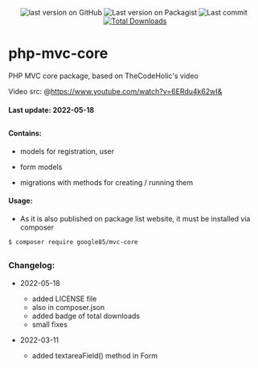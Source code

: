 <p align="center"><img src="https://img.shields.io/github/v/tag/google85/php-mvc-core?label=latest&style=plastic" alt="last version on GitHub"/>&nbsp;<img src="https://img.shields.io/packagist/v/google85/php-mvc-core?include_prereleases&style=plastic" alt="Last version on Packagist"/>&nbsp;<img src="https://img.shields.io/github/last-commit/google85/php-mvc-core/main?label=last%20update&style=plastic" alt="Last commit"/>&nbsp;<a href="https://packagist.org/packages/google85/php-mvc-core"><img src="https://img.shields.io/packagist/dt/google85/php-mvc-core?style=plastic&color=brightgreen" alt="Total Downloads"/></a>
</p>

# php-mvc-core

PHP MVC core package, based on TheCodeHolic's video

Video src: @https://www.youtube.com/watch?v=6ERdu4k62wI&


#### Last update: 2022-05-18

##

#### Contains:

- models for registration, user

- form models

- migrations with methods for creating / running them

#### Usage:

 - As it is also published on package list website, it must be installed via composer
 
 ```
 $ composer require google85/mvc-core
 ```
##
### Changelog:


- 2022-05-18
    - added LICENSE file
    - also in composer.json
    - added badge of total downloads
    - small fixes
              
- 2022-03-11
    - added textareaField() method in Form
 



